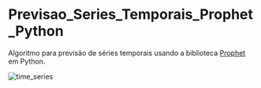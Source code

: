 # Previsao_Series_Temporais_Prophet_Python

Algoritmo para previsão de séries temporais usando a biblioteca [Prophet](https://facebook.github.io/prophet/docs/quick_start.html) em Python.


![time_series](https://raw.githubusercontent.com/jonathanAmancioSales/Previsao_Series_Temporais_Prophet_Python/main/time_series.png)
